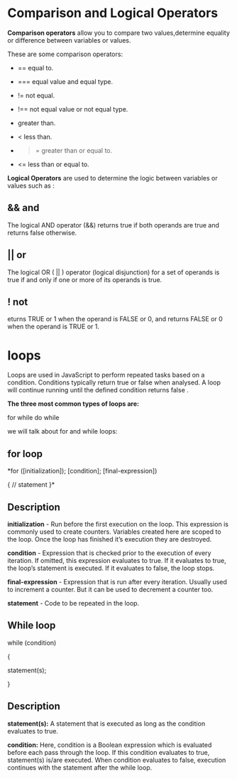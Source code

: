 # Comparison and Logical Operators

  **Comparison operators** allow you to compare two values,determine equality or difference between variables or values.

  These are some comparison operators:

* ==	equal to.

* ===	equal value and equal type.

* !=	not equal.

* !==	not equal value or not equal type.

* 	greater than.


* <	less than.

* >= greater than or equal to.

* <=	less than or equal to.




**Logical Operators** are used to determine the logic between variables or values such as :



 ## &&	and
 
 The logical AND operator (&&) returns true if both operands are true and returns false otherwise.


##  ||	or
The logical OR ( || ) operator (logical disjunction) for a set of operands is true if and only if one or more of its operands is true.


 ## !	not
 eturns TRUE or 1 when the operand is FALSE or 0, and returns FALSE or 0 when the operand is TRUE or 1.


 # loops

 Loops are used in JavaScript to perform repeated tasks based on a condition. Conditions typically return true or false when analysed. A loop will continue running until the defined condition returns false .

 **The three most common types of loops are:**

for
while
do while

we will talk about for and while loops:

## for loop

*for ([initialization]); [condition]; [final-expression])


 {
   // statement
}*

## Description

**initialization** - Run before the first execution on the loop. This expression is commonly used to create counters. Variables created here are scoped to the loop. Once the loop has finished it’s execution they are destroyed.

**condition** - Expression that is checked prior to the execution of every iteration. If omitted, this expression evaluates to true. If it evaluates to true, the loop’s statement is executed. If it evaluates to false, the loop stops.

**final-expression** - Expression that is run after every iteration. Usually used to increment a counter. But it can be used to decrement a counter too.

**statement** - Code to be repeated in the loop.



## While loop

while (condition)

{

  statement(s);

}

## Description


**statement(s):** A statement that is executed as long as the condition evaluates to true.

**condition:** Here, condition is a Boolean expression which is evaluated before each pass through the loop. If this condition evaluates to true, statement(s) is/are executed. When condition evaluates to false, execution continues with the statement after the while loop.



